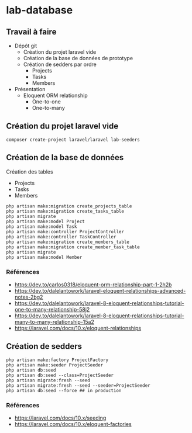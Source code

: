 # lab-database

## Travail à faire 

- Dépôt git 
  - Création du projet laravel vide
  - Création de la base de données de prototype 
  - Création de sedders par ordre 
    - Projects
    - Tasks
    - Members
- Présentation
  - Eloquent ORM relationship
    - One-to-one
    - One-to-many

## Création du projet laravel vide 

````shell
composer create-project laravel/laravel lab-seeders
````
## Création de la base de données 

Création des tables 


- Projects
- Tasks
- Members

````shell
php artisan make:migration create_projects_table 
php artisan make:migration create_tasks_table 
php artisan migrate
php artisan make:model Project
php artisan make:model Task
php artisan make:controller ProjectController
php artisan make:controller TaskController
php artisan make:migration create_members_table 
php artisan make:migration create_member_task_table
php artisan migrate
php artisan make:model Member
````

### Références 
- https://dev.to/carlos0318/eloquent-orm-relationship-part-1-2h2b
- https://dev.to/dalelantowork/laravel-eloquent-relationships-advanced-notes-2bg2
- https://dev.to/dalelantowork/laravel-8-eloquent-relationships-tutorial-one-to-many-relationship-58j2
- https://dev.to/dalelantowork/laravel-8-eloquent-relationships-tutorial-many-to-many-relationship-15a2
- https://laravel.com/docs/10.x/eloquent-relationships


## Création de sedders

````shell
php artisan make:factory ProjectFactory
php artisan make:seeder ProjectSeeder
php artisan db:seed
php artisan db:seed --class=ProjectSeeder
php artisan migrate:fresh --seed
php artisan migrate:fresh --seed --seeder=ProjectSeeder
php artisan db:seed --force ## in production
````

### Références 

- https://laravel.com/docs/10.x/seeding
- https://laravel.com/docs/10.x/eloquent-factories